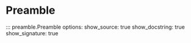 # Preamble

::: preamble.Preamble
    options:
        show_source: true
        show_docstring: true
        show_signature: true
